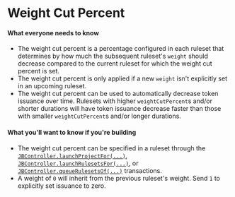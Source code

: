# Weight Cut Percent

#### What everyone needs to know

* The weight cut percent is a percentage configured in each ruleset that determines by how much the subsequent ruleset's `weight` should decrease compared to the current ruleset for which the weight cut percent is set.
* The weight cut percent is only applied if a new `weight` isn't explicitly set in an upcoming ruleset.
* The weight cut percent can be used to automatically decrease token issuance over time. Rulesets with higher `weightCutPercent`s and/or shorter durations will have token issuance decrease faster than those with smaller `weightCutPercent`s and/or longer durations.

#### What you'll want to know if you're building

* The weight cut percent can be specified in a ruleset through the [`JBController.launchProjectFor(...)`](/docs/dev/v5/api/core/JBController.md#launchprojectfor), [`JBController.launchRulesetsFor(...)`](/docs/dev/v5/api/core/JBController.md#launchrulesetsfor), or [`JBController.queueRulesetsOf(...)`](/docs/dev/v5/api/core/JBController.md#queuerulesetsof) transactions. 
* A weight of `0` will inherit from the previous ruleset's weight. Send `1` to explicitly set issuance to zero.

